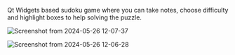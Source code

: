 Qt Widgets based sudoku game where you can take notes, choose difficulty and highlight boxes to help solving the puzzle.



![Screenshot from 2024-05-26 12-07-37](https://github.com/hozer07/sudoku-qt-widgets/assets/41118738/ca5313fe-1ff5-4e12-9bf4-5e73c4d6af70)

![Screenshot from 2024-05-26 12-06-28](https://github.com/hozer07/sudoku-qt-widgets/assets/41118738/3563c9a9-7e6a-443d-a6c7-82c75ed6eb77)
